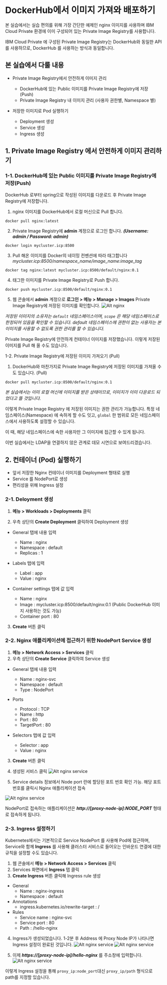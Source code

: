 # DockerHub에서 이미지 가져와 배포하기 

본 실습에서는 실습 편의를 위해 가장 간단한 예제인 nginx 이미지를 사용하며 
IBM Cloud Private 환경에 이미 구성되어 있는 Private Image Registry를 사용합니다. 

IBM Cloud Private 에 구성된 Private Image Registry는 DockerHub와 동일한 API를 사용하므로,
DockerHub 를 사용하는 방식과 동일합니다. 

## 본 실습에서 다룰 내용
- Private Image Registry에서 안전하게 이미지 관리 
  - DockerHub에 있는 Public 이미지를 Private Image Registry에 저장 (Push)
  - Private Image Registry 내 이미지 관리 (사용자 권한별, Namespace 별)

- 저장한 이미지로 Pod 실행하기
  - Deployment 생성 
  - Service 생성
  - Ingress 생성 

## 1. Private Image Registry 에서 안전하게 이미지 관리하기 


### 1-1. DockerHub에 있는 Public 이미지를 Private Image Registry에 저장(Push)
DockerHub 로부터 spring으로 작성된 이미지를 다운로드 후 Private Image Registry에 저장합니다.

1. nginx 이미지를 DockerHub에서 로컬 머신으로 Pull 합니다. 
~~~
docker pull nginx:latest
~~~

2. Private Image Registry에 **admin** 계정으로 로그인 합니다. _**(Username: admin / Password: admin)**_
~~~
docker login mycluster.icp:8500
~~~

3. Pull 해온 이미지를 Docker의 네이밍 컨벤션에 따라 태그합니다
_mycluster.icp:8500/namespace_name/image_name:image_tag_

~~~
docker tag nginx:latest mycluster.icp:8500/default/nginx:0.1
~~~

4. 태그한 이미지를 Private Image Registry로 Push 합니다.
~~~
docker push mycluster.icp:8500/default/nginx:0.1
~~~


5. 웹 콘솔에서 **admin** 계정으로 **로그인 > 메뉴 > Manage > Images** Private Image Registry에 저장된 이미지를 확인합니다. 
![Alt nginx](./images/image-nginx-2.png)

_저장된 이미지의 소유자는 `default` 네임스페이스이며, `scope` 은 해당 네임스페이스로 한정되어 있음을 확인할 수 있습니다._
_default 네임스페이스에 권한이 없는 사용자는 본 이미지를 사용할 수 없도록 권한 관리를 할 수 있습니다._

Private Image Registry에 안전하게 컨테이너 이미지를 저장했습니다. 
이렇게 저장된 이미지를 Pull 해 올 수도 있습니다. 

1-2. Private Image Registry에 저장된 이미지 가져오기 (Pull)

1. DockerHub와 마찬가지로 Private Image Registry에 저장된 이미지를 가져올 수도 있습니다. (Pull) 
~~~
docker pull mycluster.icp:8500/default/nginx:0.1
~~~

_본 실습에서는 이미 로컬 머신에 이미지를 받은 상태이므로, 이미지가 이미 다운로드 되었다고 뜰 것입니다._


이렇게 Private Image Registry 에 저장된 이미지는 권한 관리가 가능합니다. 
특정 네임스페이스(Namespace) 에 속하게 할 수도 잇고, `global` 한 범위로 모든 네임스페이스에서 사용하도록 설정할 수 있습니다. 

이 때, 해당 네임스페이스에 속한 사용자만 그 이미지에 접근할 수 있게 됩니다. 

이번 실습에서는 LDAP을 연결하지 않은 관계로 데모 시연으로 보여드리겠습니다. 



## 2. 컨테이너 (Pod) 실행하기 
- 앞서 저장한 Nginx 컨테이너 이미지를 Deployment 형태로 실행
- Service 를 NodePort로 생성
- 편리성을 위해 Ingress 설정 

### 2-1. Deloyment 생성
1. **메뉴 > Workloads > Deployments** 클릭

2. 우측 상단의 **Create Deployment** 클릭하여 Deployment 생성 

- General 탭에 내용 입력 
  - Name : nginx
  - Namespace : default 
  - Replicas : 1
  
- Labels 탭에 입력 
  - Label : app
  - Value : nginx
  
- Container settings 탭에 값 입력 
  - Name : nginx
  - Image : mycluster.icp:8500/default/nginx:0.1 (Public DockerHub 이미지 사용하는 것도 가능)
  - Container port : 80
  
3. **Create** 버튼 클릭 


### 2-2. Nginx 애플리케이션에 접근하기 위한 NodePort Service 생성 

1. **메뉴 > Network Access > Services** 클릭 
2. 우측 상단의 **Create Service** 클릭하여 Service 생성 
- General 탭에 내용 입력 
  - Name : nginx-svc
  - Namespace : default 
  - Type : NodePort

- Ports
  - Protocol : TCP
  - Name : http
  - Port : 80
  - TargetPort : 80
  
- Selectors 탭에 값 입력
  - Selector : app
  - Value : nginx
  
3. **Create** 버튼 클릭 
4. 생성된 서비스 클릭
![Alt nginx service](./images/image-nginx-3.png)

5. Service details 정보에서 Node port 란에 할당된 포트 번호 확인 가능. 해당 포트 번호를 클릭시 Nginx 애플리케이션 접속 

![Alt nginx service](./images/image-nginx-4.png)

NodePort로 접속하는 애플리케이션은 
_**http://[proxy-node-ip]:NODE_PORT**_ 형태로 접속하게 됩니다. 

### 2-3. Ingress 설정하기 
 Kubernetes에서는 기본적으로 Service NodePort 를 사용해 Pod에 접근하며, 
 Service와 함께 **Ingress** 를 사용해 클러스터 서비스로 들어오는 인바운드 연결에 대한 규칙을 설정할 수도 있습니다. 
  
1. 웹 콘솔에서 **메뉴 > Network Access > Services** 클릭
2. Services 화면에서 **Ingress** 탭 클릭
3. **Create Ingress** 버튼 클릭해 Ingress rule 생성
  - General
    - Name : nginx-ingress
    - Namespace : default
  - Annotations
    - ingress.kubernetes.io/rewrite-target : /
  - Rules
    - Service name : nginx-svc
    - Service port : 80
    - Path : /hello-nginx
 
 4. Ingress가 생성되었습니다. 1-2분 후 Address 에 Proxy Node IP가 나타나면 Ingress 설정이 완료된 것입니다. 
![Alt nginx service](./images/image-nginx-6.png)
![Alt nginx service](./images/image-nginx-7.png)

5. 이제 _**https://[proxy-node-ip]/hello-nginx**_ 를 주소창에 입력합니다. 
![Alt nginx service](./images/image-nginx-8.png)

이렇게 Ingress 설정을 통해 `proxy_ip:node_port`대신 `proxy_ip/path` 형식으로 path를 지정할 있습니다. 

